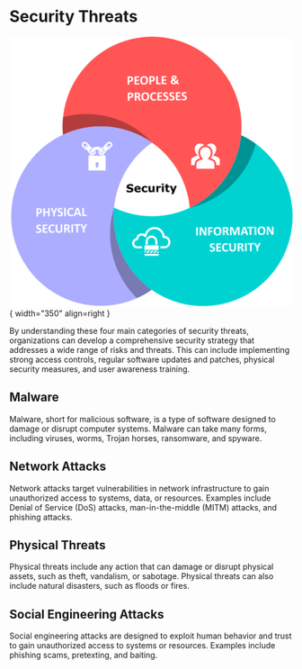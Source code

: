 # Security Threats

![security](icons/security.png){ width="350" align=right }

By understanding these four main categories of security threats, organizations can develop a comprehensive security strategy that addresses a wide range of risks and threats. This can include implementing strong access controls, regular software updates and patches, physical security measures, and user awareness training.

## Malware

Malware, short for malicious software, is a type of software designed to damage or disrupt computer systems. Malware can take many forms, including viruses, worms, Trojan horses, ransomware, and spyware.

## Network Attacks

Network attacks target vulnerabilities in network infrastructure to gain unauthorized access to systems, data, or resources. Examples include Denial of Service (DoS) attacks, man-in-the-middle (MITM) attacks, and phishing attacks.

## Physical Threats

Physical threats include any action that can damage or disrupt physical assets, such as theft, vandalism, or sabotage. Physical threats can also include natural disasters, such as floods or fires.

## Social Engineering Attacks

Social engineering attacks are designed to exploit human behavior and trust to gain unauthorized access to systems or resources. Examples include phishing scams, pretexting, and baiting.
